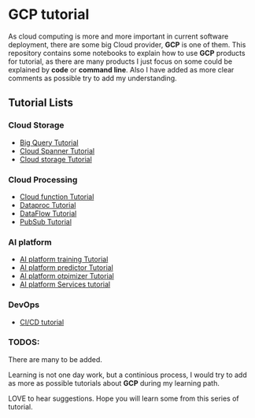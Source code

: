 # GCP tutorial
As cloud computing is more and more important in current software deployment, there are some big Cloud provider, **GCP** is one of them. This repository contains some notebooks to explain how to use **GCP** products for tutorial, as there are many products I just focus on some could be explained by **code** or **command line**. Also I have added as more clear comments as possible try to add my understanding.


## Tutorial Lists
 ### Cloud Storage
   * [Big Query Tutorial](https://github.com/lugq1990/GCP_tutorial/blob/master/Big_query_toturial.ipynb)
   * [Cloud Spanner Tutorial](https://github.com/lugq1990/GCP_tutorial/blob/master/Cloud_Spanner_tutorial.ipynb)
   * [Cloud storage Tutorial](https://github.com/lugq1990/GCP_tutorial/blob/master/Cloud_storage_tutorial.ipynb)
 

  ### Cloud Processing
  * [Cloud function Tutorial](https://github.com/lugq1990/GCP_tutorial/blob/master/Cloud_fucntion_tutorial.ipynb)
  * [Dataproc Tutorial](https://github.com/lugq1990/GCP_tutorial/blob/master/Dataproc_with_bigquery.ipynb)
  * [DataFlow Tutorial](https://github.com/lugq1990/GCP_tutorial/blob/master/Data_flow_tutorial.ipynb)
  * [PubSub Tutorial](https://github.com/lugq1990/GCP_tutorial/blob/master/Pubsub_totorial.ipynb)
  
 
  ### AI platform
  * [AI platform training Tutorial](https://github.com/lugq1990/GCP_tutorial/blob/master/Ai_platform_training_with_sklearn.ipynb)
  * [AI platform predictor Tutorial](https://github.com/lugq1990/GCP_tutorial/blob/master/Ai_platform_predictor_process.ipynb)
  * [AI platform otpimizer Tutorial](https://github.com/lugq1990/GCP_tutorial/blob/master/Ai_platform_optimizer.ipynb)
  * [AI platform Services tutorial](https://github.com/lugq1990/GCP_tutorial/blob/master/Cloud_Service_tutorial.ipynb)
 	
 	
  ### DevOps
  * [CI/CD tutorial](https://github.com/lugq1990/GCP_tutorial/blob/master/Cloud_CICD_tutorial.ipynb)


  ### TODOS:
  There are many to be added.

Learning is not one day work, but a continious process, I would try to add as more as possible tutorials about **GCP** during my learning path. 

LOVE to hear suggestions. Hope you will learn some from this series of tutorial.
